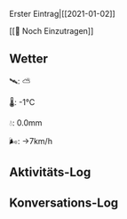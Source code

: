 Erster Eintrag|[[2021-01-02]]

[[📅 Noch Einzutragen]]

## Wetter

🛰: ⛅️

🌡: -1°C

💧: 0.0mm

🌬: →7km/h

## Aktivitäts-Log

## Konversations-Log

